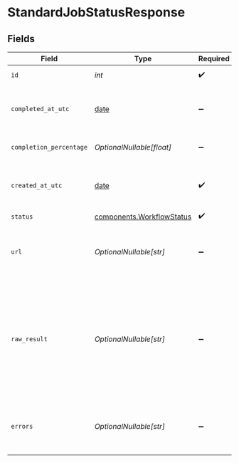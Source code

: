 # StandardJobStatusResponse


## Fields

| Field                                                                                                                                   | Type                                                                                                                                    | Required                                                                                                                                | Description                                                                                                                             |
| --------------------------------------------------------------------------------------------------------------------------------------- | --------------------------------------------------------------------------------------------------------------------------------------- | --------------------------------------------------------------------------------------------------------------------------------------- | --------------------------------------------------------------------------------------------------------------------------------------- |
| `id`                                                                                                                                    | *int*                                                                                                                                   | :heavy_check_mark:                                                                                                                      | The ID of the job.                                                                                                                      |
| `completed_at_utc`                                                                                                                      | [date](https://docs.python.org/3/library/datetime.html#date-objects)                                                                    | :heavy_minus_sign:                                                                                                                      | The UTC data and time that the job completed.                                                                                           |
| `completion_percentage`                                                                                                                 | *OptionalNullable[float]*                                                                                                               | :heavy_minus_sign:                                                                                                                      | The job completion percentage.                                                                                                          |
| `created_at_utc`                                                                                                                        | [date](https://docs.python.org/3/library/datetime.html#date-objects)                                                                    | :heavy_check_mark:                                                                                                                      | The UTC date and time that the job was created.                                                                                         |
| `status`                                                                                                                                | [components.WorkflowStatus](../../models/components/workflowstatus.md)                                                                  | :heavy_check_mark:                                                                                                                      | N/A                                                                                                                                     |
| `url`                                                                                                                                   | *OptionalNullable[str]*                                                                                                                 | :heavy_minus_sign:                                                                                                                      | The URL from which the job result can be downloaded.                                                                                    |
| `raw_result`                                                                                                                            | *OptionalNullable[str]*                                                                                                                 | :heavy_minus_sign:                                                                                                                      | The raw job result if the response is less than or equal to 20MB in size.<br/>If the job result is larger than 20MB, then null is returned. |
| `errors`                                                                                                                                | *OptionalNullable[str]*                                                                                                                 | :heavy_minus_sign:                                                                                                                      | A list of errors encountered during workflow processing.                                                                                |